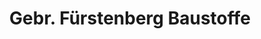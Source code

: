---
title: "Gebr. Fürstenberg Baustoffe"
url: /rhinow/gebr-fuerstenberg-baustoffe/
shop: Eisenwaren
---